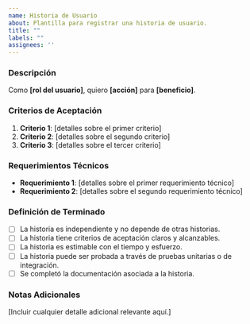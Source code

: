 ```yaml
---
name: Historia de Usuario
about: Plantilla para registrar una historia de usuario.
title: ""
labels: ""
assignees: ''
---
```


### Descripción

Como **[rol del usuario]**, quiero **[acción]** para **[beneficio]**.

### Criterios de Aceptación

1. **Criterio 1**: [detalles sobre el primer criterio]
2. **Criterio 2**: [detalles sobre el segundo criterio]
3. **Criterio 3**: [detalles sobre el tercer criterio]

### Requerimientos Técnicos

- **Requerimiento 1**: [detalles sobre el primer requerimiento técnico]
- **Requerimiento 2**: [detalles sobre el segundo requerimiento técnico]

### Definición de Terminado

- [ ] La historia es independiente y no depende de otras historias.
- [ ] La historia tiene criterios de aceptación claros y alcanzables.
- [ ] La historia es estimable con el tiempo y esfuerzo.
- [ ] La historia puede ser probada a través de pruebas unitarias o de integración.
- [ ] Se completó la documentación asociada a la historia.

### Notas Adicionales

[Incluir cualquier detalle adicional relevante aquí.]

